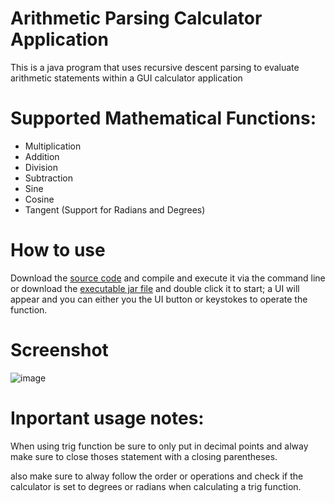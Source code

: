 # Arithmetic Parsing Calculator Application
This is a java program that uses recursive descent parsing to evaluate arithmetic statements within a GUI calculator application

# Supported Mathematical Functions:
  * Multiplication
  * Addition
  * Division
  * Subtraction
  * Sine
  * Cosine
  * Tangent
  (Support for Radians and Degrees)
  
# How to use
Download the [source code](https://github.com/Austin-Daigle/Arithmatic-Parsing-Calculator-Application/blob/main/Calculator.java) and compile and execute it via the command line or download the [executable jar file](https://github.com/Austin-Daigle/Arithmatic-Parsing-Calculator-Application/blob/main/Calculator.jar) and double click it to start; a UI will appear and you can either you the UI button or keystokes to operate the function.

# Screenshot
![image](https://user-images.githubusercontent.com/100094056/198365990-730d6c66-688b-4de5-9c86-788ad6dc705f.png)

# Inportant usage notes:
When using trig function be sure to only put in decimal points and alway make sure to close thoses statement with a closing parentheses.

also make sure to alway follow the order or operations and check if the calculator is set to degrees or radians when calculating a trig function.
